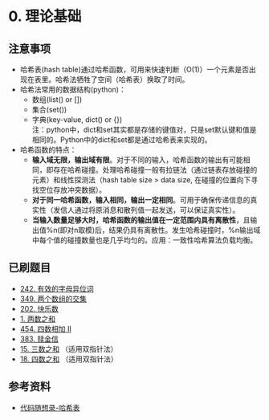 # 0. 理论基础

## 注意事项
- 哈希表(hash table)通过哈希函数，可用来快速判断（O(1)）一个元素是否出现在表里。哈希法牺牲了空间（哈希表）换取了时间。
- 哈希法常用的数据结构(python)：
  - 数组(list() or [])
  - 集合(set())
  - 字典(key-value, dict() or {}) </br>
注：python中，dict和set其实都是存储的键值对，只是set默认键和值是相同的。Python中的dict和set都是通过哈希表来实现的。
- 哈希函数的特点：
  - **输入域无限，输出域有限**。对于不同的输入，哈希函数的输出有可能相同，即存在哈希碰撞。处理哈希碰撞一般有拉链法（通过链表存放碰撞的元素）和线性探测法（hash table size > data size, 在碰撞的位置向下寻找空位存放冲突数据）。
  - **对于同一哈希函数，输入相同，输出一定相同**。可用于确保传递信息的真实性（发信人通过将原消息和散列值一起发送，可以保证真实性）。
  - **当输入数量足够大时，哈希函数的输出值在一定范围内具有离散性**，且输出值%n(即对n取模)后，结果仍具有离散性。发生哈希碰撞时，%n输出域中每个值的碰撞数量也是几乎均匀的。应用：一致性哈希算法负载均衡。

## 已刷题目
- [242. 有效的字母异位词](https://leetcode.cn/problems/valid-anagram/)
- [349. 两个数组的交集](https://leetcode.cn/problems/intersection-of-two-arrays/)
- [202. 快乐数](https://leetcode.cn/problems/happy-number/)
- [1. 两数之和](https://leetcode.cn/problems/two-sum/)
- [454. 四数相加 II](https://leetcode.cn/problems/4sum-ii/)
- [383. 赎金信](https://leetcode.cn/problems/ransom-note/)
- [15. 三数之和](https://leetcode.cn/problems/3sum/) （适用双指针法）
- [18. 四数之和](https://leetcode.cn/problems/4sum/) （适用双指针法）

## 参考资料
- [代码随想录-哈希表](https://programmercarl.com/%E5%93%88%E5%B8%8C%E8%A1%A8%E7%90%86%E8%AE%BA%E5%9F%BA%E7%A1%80.html#%E5%93%88%E5%B8%8C%E8%A1%A8)
